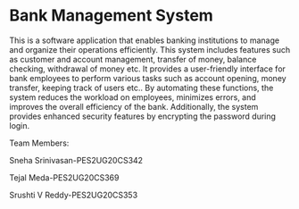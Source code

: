# Bank Management System
This is a software application that enables banking institutions to manage and organize their operations efficiently. This system includes features such as customer
and account management, transfer of money, balance checking, withdrawal of money etc. It provides a user-friendly interface for bank employees to perform
various tasks such as account opening, money transfer, keeping track of users etc.. By automating these functions, the system reduces the workload on employees,
minimizes errors, and improves the overall efficiency of the bank. Additionally, the system provides enhanced security features by encrypting the password during
login.

Team Members:

Sneha Srinivasan-PES2UG20CS342

Tejal Meda-PES2UG20CS369

Srushti V Reddy-PES2UG20CS353
